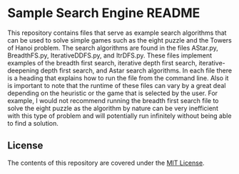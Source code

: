 # Sample Search Engine README

This repository contains files that serve as example search algorithms that can be used to solve simple games such as the eight puzzle and the Towers of Hanoi problem. The search algorithms are found in the files AStar.py, BreadthFS.py, IterativeDDFS.py, and ItrDFS.py. These files implement examples of the breadth first search, iterative depth first search, iterative-deepening depth first search, and Astar search algorithms. In each file there is a heading that explains how to run the file from the command line. Also it is important to note that the runtime of these files can vary by a great deal depending on the heuristic or the game that is selected by the user. For example, I would not recommend running the breadth first search file to solve the eight puzzle as the algorithm by nature can be very inefficient with this type of problem and will potentially run infinitely without being able to find a solution.

## License

The contents of this repository are covered under the [MIT License](LICENSE).

